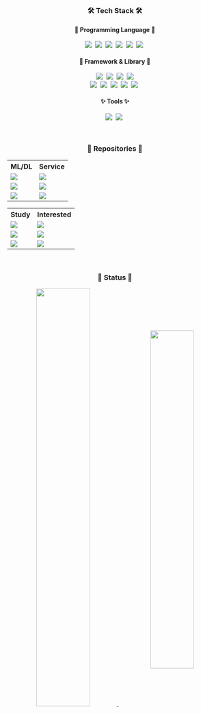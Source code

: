 <h3 align="center">🛠 Tech Stack 🛠</h3>

<h4 align="center">👾 Programming Language 👾</h4>
<p align="center">
  <img src="https://img.shields.io/badge/Python-3766AB?style=flat-square&logo=Python&logoColor=white"/></a>&nbsp
  <img src="https://img.shields.io/badge/C++-00599C?style=flat-square&logo=C%2B%2B&logoColor=white"/></a>&nbsp
  <img src="https://img.shields.io/badge/C-A8B9CC?style=flat-square&logo=C&logoColor=white"/></a>&nbsp
  <img src="https://img.shields.io/badge/Java-007396?style=flat-square&logo=Java&logoColor=white"/></a>&nbsp
  <img src="https://img.shields.io/badge/HTML-E34F26?style=flat-square&logo=html5&logoColor=white"/></a>&nbsp
  <img src="https://img.shields.io/badge/CSS-1572B6?style=flat-square&logo=css3&logoColor=white"/></a>&nbsp
</p>

<h4 align="center">🧠 Framework & Library 🧠</h4>
<p align="center">
  <img src="https://img.shields.io/badge/NumPy-013243?style=flat-square&logo=NumPy&logoColor=white"/></a>&nbsp
  <img src="https://img.shields.io/badge/Pandas-150458?style=flat-square&logo=Pandas&logoColor=white"/></a>&nbsp
  <img src="https://img.shields.io/badge/matplotlib-11557c?style=flat-square&logo=plotly&logoColor=white"/></a>&nbsp
  <img src="https://img.shields.io/badge/scikit--learn-F7931E?style=flat-square&logo=scikitlearn&logoColor=white"/></a>
  <br>
  <img src="https://img.shields.io/badge/PyTorch-EE4C2C?style=flat-square&logo=pytorch&logoColor=white"/></a>&nbsp
  <img src="https://img.shields.io/badge/TensorFlow-FF6F00?style=flat-square&logo=tensorflow&logoColor=white"/></a>&nbsp
  <img src="https://img.shields.io/badge/Django-092E20?style=flat-square&logo=django&logoColor=white"/></a>&nbsp
  <img src="https://img.shields.io/badge/Docker-2496ED?style=flat-square&logo=docker&logoColor=white"/></a>&nbsp
  <img src="https://img.shields.io/badge/MySQL-E6B91E?style=flat-square&logo=MySql&logoColor=white"/></a>&nbsp
</p>

<h4 align="center">✨ Tools ✨</h4>
<p align="center">
  <img src="https://img.shields.io/badge/Photoshop-31A8FF?style=flat-square&logo=adobephotoshop&logoColor=white"/></a>&nbsp
  <img src="https://img.shields.io/badge/Logic Pro-000000?style=flat-square&logo=apple&logoColor=white"/></a>&nbsp
</p>

<!--
Here are some ideas to get you started:

- 🔭 I’m currently working on ...
- 🌱 I’m currently learning ...
- 👯 I’m looking to collaborate on ...
- 🤔 I’m looking for help with ...
- 💬 Ask me about ...
- 📫 How to reach me: ...
- 😄 Pronouns: ...
- ⚡ Fun fact: ...
-->

<br>
<h3 align="center">📑 Repositories 📑</h3>

<table id="first_table" align="center" style="border:hidden!important;">
<tr id="header">
  <th>ML/DL</th>
  <th>Service</th>
</tr>
<tr id="first_line">
  <td>
    <a href="https://github.com/minyeamer/credit-now" target="_blank">
      <img align="middle" src="https://github-readme-stats.vercel.app/api/pin/?username=minyeamer&repo=credit-now&theme=dark" />
    </a>
  </td>
  <td>
    <a href="https://github.com/minyeamer/dinut" target="_blank">
      <img align="middle" src="https://github-readme-stats.vercel.app/api/pin/?username=minyeamer&repo=dinut&theme=dark" />
    </a>
  </td>
</tr>
<tr id="second_line">
  <td>
    <a href="https://github.com/minyeamer/predict-cons" target="_blank">
      <img align="middle" src="https://github-readme-stats.vercel.app/api/pin/?username=minyeamer&repo=predict-cons&theme=dark" />
    </a>
  </td>
  <td>
    <a href="https://github.com/minyeamer/gourmaid" target="_blank">
      <img align="middle" src="https://github-readme-stats.vercel.app/api/pin/?username=minyeamer&repo=gourmaid&theme=dark" />
    </a>
  </td>
</tr>
<tr id="third_line">
  <td>
    <a href="https://github.com/minyeamer/titanic" target="_blank">
      <img align="middle" src="https://github-readme-stats.vercel.app/api/pin/?username=minyeamer&repo=titanic&theme=dark" />
    </a>
  </td>
  <td>
    <a href="https://github.com/minyeamer/recruit-pirates" target="_blank">
      <img align="middle" src="https://github-readme-stats.vercel.app/api/pin/?username=minyeamer&repo=recruit-pirates&theme=dark" />
    </a>
  </td>
</tr>
</table>


<table id="second_table" align="center" style="border:hidden!important;">
<tr id="header">
  <th>Study</th>
  <th>Interested</th>
</tr>
<tr id="first_line">
  <td>
    <a href="https://github.com/minyeamer/ai-school" target="_blank">
      <img align="middle" src="https://github-readme-stats.vercel.app/api/pin/?username=minyeamer&repo=ai-school&theme=dark" />
    </a>
  </td>
  <td>
    <a href="https://github.com/yt-dlp/yt-dlp" target="_blank">
      <img align="middle" src="https://github-readme-stats.vercel.app/api/pin/?username=yt-dlp&repo=yt-dlp&theme=dark" />
    </a>
  </td>
</tr>
<tr id="second_line">
  <td>
    <a href="https://github.com/minyeamer/problem-solving" target="_blank">
      <img align="middle" src="https://github-readme-stats.vercel.app/api/pin/?username=minyeamer&repo=problem-solving&theme=dark" />
    </a>
  </td>
  <td>
    <a href="https://github.com/nicfit/eyeD3" target="_blank">
      <img align="middle" src="https://github-readme-stats.vercel.app/api/pin/?username=nicfit&repo=eyeD3&theme=dark" />
    </a>
  </td>
</tr>
<tr id="third_line">
  <td>
    <a href="https://github.com/minyeamer/til" target="_blank">
      <img align="middle" src="https://github-readme-stats.vercel.app/api/pin/?username=minyeamer&repo=til&theme=dark" />
    </a>
  </td>
  <td>
    <a href="https://github.com/ultralytics/yolov5" target="_blank">
      <img align="middle" src="https://github-readme-stats.vercel.app/api/pin/?username=ultralytics&repo=yolov5&theme=dark" />
    </a>
  </td>
</tr>
</table>

<br>
<h3 align="center">‍💫 Status ‍💫</h3>
<p align="center">
  <a href="https://github.com/anuraghazra/github-readme-stats" target="_blank">
    <img align="middle" width="50%" src="https://github-readme-stats.vercel.app/api?username=minyeamer&layout=compact&show_icons=true&theme=dark" />
  </a>&nbsp&nbsp
  <a href="https://github.com/anuraghazra/github-readme-stats" target="_blank">
    <img align="middle" width="45%" src="https://github-readme-stats.vercel.app/api/top-langs/?username=minyeamer&layout=compact&theme=vision-friendly-dark" />
  </a>
</p>
